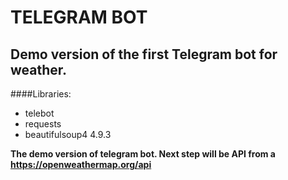 # TELEGRAM BOT


## Demo version of the first Telegram bot for weather.

####Libraries:
* telebot
* requests
* beautifulsoup4 4.9.3



**The demo version of telegram bot. Next step will be API from a
https://openweathermap.org/api**  

